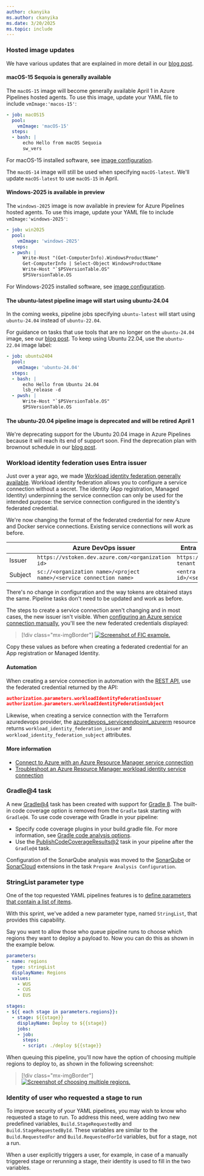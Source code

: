 ```yaml
---
author: ckanyika
ms.author: ckanyika
ms.date: 3/20/2025
ms.topic: include
---
```


### Hosted image updates

We have various updates that are explained in more detail in our [blog post](https://devblogs.microsoft.com/devops/upcoming-updates-for-azure-pipelines-agents-images/).

#### macOS-15 Sequoia is generally available

The `macOS-15` image will become generally available April 1 in Azure Pipelines hosted agents. To use this image, update your YAML file to include `vmImage:'macos-15'`:  

```yaml
- job: macOS15
  pool:
    vmImage: 'macOS-15'
  steps:
  - bash: |
      echo Hello from macOS Sequoia
      sw_vers
```

For macOS-15 installed software, see [image configuration](https://github.com/actions/runner-images/blob/main/images/macos/macos-15-Readme.md).

The `macOS-14` image will still be used when specifying `macOS-latest`. We'll update `macOS-latest` to use `macOS-15` in April.

#### Windows-2025 is available in preview

The `windows-2025` image is now available in preview for Azure Pipelines hosted agents. To use this image, update your YAML file to include `vmImage:'windows-2025'`:  

```yaml
- job: win2025
  pool:
    vmImage: 'windows-2025'
  steps:
  - pwsh: |
      Write-Host "(Get-ComputerInfo).WindowsProductName"
      Get-ComputerInfo | Select-Object WindowsProductName
      Write-Host "`$PSVersionTable.OS"
      $PSVersionTable.OS
```

For Windows-2025 installed software, see [image configuration](https://github.com/actions/runner-images/blob/main/images/windows/Windows2025-Readme.md).


#### The ubuntu-latest pipeline image will start using ubuntu-24.04

In the coming weeks, pipeline jobs specifying `ubuntu-latest` will start using `ubuntu-24.04` instead of `ubuntu-22.04`.

For guidance on tasks that use tools that are no longer on the `ubuntu-24.04` image, see our [blog post](https://devblogs.microsoft.com/devops/upcoming-updates-for-azure-pipelines-agents-images/). To keep using Ubuntu 22.04, use the `ubuntu-22.04` image label:

```yaml
- job: ubuntu2404
  pool:
    vmImage: 'ubuntu-24.04'
  steps:
  - bash: |
      echo Hello from Ubuntu 24.04
      lsb_release -d
  - pwsh: |
      Write-Host "`$PSVersionTable.OS"
      $PSVersionTable.OS
```


#### The ubuntu-20.04 pipeline image is deprecated and will be retired April 1

We're deprecating support for the Ubuntu 20.04 image in Azure Pipelines because it will reach its end of support soon. Find the deprecation plan with brownout schedule in our [blog post](https://devblogs.microsoft.com/devops/upcoming-updates-for-azure-pipelines-agents-images/#ubuntu).


### Workload identity federation uses Entra issuer

Just over a year ago, we made [Workload identity federation generally available](https://devblogs.microsoft.com/devops/workload-identity-federation-for-azure-deployments-is-now-generally-available/). Workload identity federation allows you to configure a service connection without a secret. The identity (App registration, Managed Identity) underpinning the service connection can only be used for the intended purpose: the service connection configured in the identity's federated credential.

We're now changing the format of the federated credential for new Azure and Docker service connections. Existing service connections will work as before.

|         | Azure DevOps issuer                                                 | Entra issuer (new service connections)                                            |
|---------|---------------------------------------------------------------------|---------------------------------------------------------------|
| Issuer  | `https://vstoken.dev.azure.com/<organization id>`                   | `https://login.microsoftonline.com/<Entra tenant id>/v2.0`    |
| Subject | `sc://<organization name>/<project name>/<service connection name>` | `<entra prefix>/sc/<organization id>/<service connection id>` |

There's no change in configuration and the way tokens are obtained stays the same. Pipeline tasks don't need to be updated and work as before. 

The steps to create a service connection aren't changing and in most cases, the new issuer isn't visible. When [configuring an Azure service connection manually](/azure/devops/pipelines/release/configure-workload-identity), you'll see the new federated credentials displayed:

> [!div class="mx-imgBorder"]
> [![Screenshot of FIC example.](../../media/253-pipelines-01.png "Screenshot of FIC example")](../../media/253-pipelines-01.png#lightbox)

Copy these values as before when creating a federated credential for an App registration or Managed Identity.

#### Automation

When creating a service connection in automation with the [REST API](/rest/api/azure/devops/serviceendpoint/endpoints/create), use the federated credential returned by the API:

```json
authorization.parameters.workloadIdentityFederationIssuer
authorization.parameters.workloadIdentityFederationSubject
```

Likewise, when creating a service connection with the Terraform azuredevops provider, the [azuredevops_serviceendpoint_azurerm](https://registry.terraform.io/providers/microsoft/azuredevops/latest/docs/resources/serviceendpoint_azurerm#attributes-reference) resource returns `workload_identity_federation_issuer` and `workload_identity_federation_subject` attributes.

#### More information

- [Connect to Azure with an Azure Resource Manager service connection](/azure/devops/pipelines/library/connect-to-azures)
- [Troubleshoot an Azure Resource Manager workload identity service connection](/azure/devops/pipelines/release/troubleshoot-workload-identity)

###  Gradle@4 task

A new [Gradle@4](/azure/devops/pipelines/tasks/reference/gradle-v4) task has been created with support for [Gradle 8](https://docs.gradle.org/8.0/userguide/upgrading_version_7.html). The built-in code coverage option is removed from the `Gradle` task starting with `Gradle@4`. To use code coverage with Gradle in your pipeline:

- Specify code coverage plugins in your build.gradle file. For more information, see [Gradle code analysis options](https://docs.gradle.org/current/userguide/plugin_reference.html#code_analysis).
- Use the [PublishCodeCoverageResults@2](/azure/devops/pipelines/tasks/reference/publish-code-coverage-results-v2) task in your pipeline after the `Gradle@4` task.

Configuration of the SonarQube analysis was moved to the [SonarQube](https://marketplace.visualstudio.com/items?itemName=SonarSource.sonarqube) or [SonarCloud](https://marketplace.visualstudio.com/items?itemName=SonarSource.sonarcloud) extensions in the task `Prepare Analysis Configuration`.


### StringList parameter type

One of the top requested YAML pipelines features is to [define parameters that contain a list of items](https://developercommunity.visualstudio.com/t/parameters-that-support-multiselect/1224839).

With this sprint, we've added a new parameter type, named `StringList`, that provides this capability.

Say you want to allow those who queue pipeline runs to choose which regions they want to deploy a payload to. Now you can do this as shown in the example below.

```yaml
parameters:
- name: regions
  type: stringList
  displayName: Regions
  values:
    - WUS
    - CUS
    - EUS

stages:
- ${{ each stage in parameters.regions}}:
  - stage: ${{stage}}
    displayName: Deploy to ${{stage}}
    jobs:
    - job:
      steps:
      - script: ./deploy ${{stage}}
```

When queuing this pipeline, you'll now have the option of choosing multiple regions to deploy to, as shown in the following screenshot:

> [!div class="mx-imgBorder"]
> [![Screenshot of choosing multiple regions.](../../media/253-pipelines-02.png "Screenshot of choosing multiple regions")](../../media/253-pipelines-02.png#lightbox)

### Identity of user who requested a stage to run

To improve security of your YAML pipelines, you may wish to know who requested a stage to run. To address this need, were adding two new predefined variables, `Build.StageRequestedBy` and `Build.StageRequestedById`. These variables are similar to the `Build.RequestedFor` and `Build.RequestedForId` variables, but for a stage, not a run.

When a user explicitly triggers a user, for example, in case of a manually triggered stage or rerunning a stage, their identity is used to fill in the two variables.

